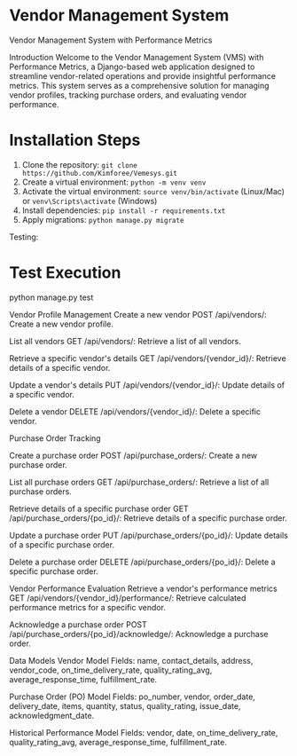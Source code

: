 # Vendor Management System
 Vendor Management System with Performance Metrics

Introduction
Welcome to the Vendor Management System (VMS) with Performance Metrics, a Django-based web application designed to streamline vendor-related operations and provide insightful performance metrics. This system serves as a comprehensive solution for managing vendor profiles, tracking purchase orders, and evaluating vendor performance.

# Installation Steps
1. Clone the repository: `git clone https://github.com/Kimforee/Vemesys.git`
2. Create a virtual environment: `python -m venv venv`
3. Activate the virtual environment: `source venv/bin/activate` (Linux/Mac) or `venv\Scripts\activate` (Windows)
4. Install dependencies: `pip install -r requirements.txt`
5. Apply migrations: `python manage.py migrate`

Testing:

# Test Execution
python manage.py test

Vendor Profile Management
Create a new vendor
POST /api/vendors/: Create a new vendor profile.

List all vendors
GET /api/vendors/: Retrieve a list of all vendors.

Retrieve a specific vendor's details
GET /api/vendors/{vendor_id}/: Retrieve details of a specific vendor.

Update a vendor's details
PUT /api/vendors/{vendor_id}/: Update details of a specific vendor.

Delete a vendor
DELETE /api/vendors/{vendor_id}/: Delete a specific vendor.

Purchase Order Tracking

Create a purchase order
POST /api/purchase_orders/: Create a new purchase order.

List all purchase orders
GET /api/purchase_orders/: Retrieve a list of all purchase orders.

Retrieve details of a specific purchase order
GET /api/purchase_orders/{po_id}/: Retrieve details of a specific purchase order. 

Update a purchase order
PUT /api/purchase_orders/{po_id}/: Update details of a specific purchase order.

Delete a purchase order
DELETE /api/purchase_orders/{po_id}/: Delete a specific purchase order.

Vendor Performance Evaluation
Retrieve a vendor's performance metrics
GET /api/vendors/{vendor_id}/performance/: Retrieve calculated performance metrics for a specific vendor.

Acknowledge a purchase order
POST /api/purchase_orders/{po_id}/acknowledge/: Acknowledge a purchase order.

Data Models
Vendor Model
Fields: name, contact_details, address, vendor_code, on_time_delivery_rate, quality_rating_avg, average_response_time, fulfillment_rate.

Purchase Order (PO) Model
Fields: po_number, vendor, order_date, delivery_date, items, quantity, status, quality_rating, issue_date, acknowledgment_date.

Historical Performance Model
Fields: vendor, date, on_time_delivery_rate, quality_rating_avg, average_response_time, fulfillment_rate.


